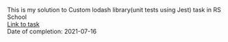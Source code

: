 This is my solution to Custom lodash library(unit tests using Jest) task in RS School   
[Link to task](https://github.com/rolling-scopes-school/tasks/blob/master/tasks/custom-lodash(unit%20%20tests).md)  
Date of completion: 2021-07-16